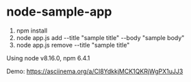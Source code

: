 # node-sample-app

1. npm install
2. node app.js add --title "sample title" --body "sample body"
3. node app.js remove --title "sample title"

Using node v8.16.0,  npm 6.4.1

Demo: https://asciinema.org/a/Cl8YdkkjMCK1QKRjWgPX1uJJ3
